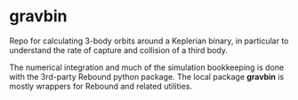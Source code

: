 # gravbin
Repo for calculating 3-body orbits around a Keplerian binary, in particular to understand the rate of capture and collision of a third body. 

The numerical integration and much of the simulation bookkeeping is done with the 3rd-party Rebound python package.  The local package **gravbin** is mostly wrappers for Rebound and related utilities.

